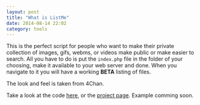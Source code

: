 ```yaml
---
layout: post
title: "What is ListMe"
date: 2014-08-14 22:02
category: tools
---
```


This is the perfect script for people who want to make their private collection of images, gifs, webms, or videos make public or make easier to search. All you have to do is put the `index.php` file in the folder of your choosing, make it available to your web server and done. When you navigate to it you will have a working **BETA** listing of files.

The look and feel is taken from 4Chan.

Take a look at the code [here](https://github.com/andreicek/listme), or the [project page](http://andreicek.eu/listme). Example comming soon.
